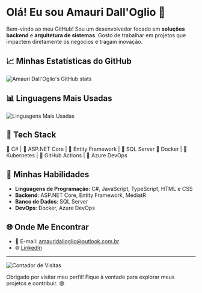# Olá! Eu sou Amauri Dall'Oglio 👋

Bem-vindo ao meu GitHub! Sou um desenvolvedor focado em **soluções backend** e **arquitetura de sistemas**. Gosto de trabalhar em projetos que impactem diretamente os negócios e tragam inovação.

## 📈 Minhas Estatísticas do GitHub

![Amauri Dall'Oglio's GitHub stats](https://github-readme-stats-sigma-five.vercel.app/api?username=AmauriDallOglio&show_icons=true&theme=radical)

## 📊 Linguagens Mais Usadas

![Linguagens Mais Usadas](https://github-readme-stats.vercel.app/api/top-langs/?username=AmauriDallOglio&layout=compact&theme=radical)


## 🚀 Tech Stack
🔹 C# | 🔹 ASP.NET Core | 🔹 Entity Framework | 🔹 SQL Server  🔹 Docker | 🔹 Kubernetes | 🔹 GitHub Actions | 🔹 Azure DevOps

## 🚀 Minhas Habilidades

- **Linguagens de Programação**: C#, JavaScript, TypeScript, HTML e CSS
- **Backend**: ASP.NET Core, Entity Framework, MediatR
- **Banco de Dados**: SQL Server
- **DevOps**: Docker, Azure DevOps


## 🌐 Onde Me Encontrar
- 📧 E-mail: amauridalloglio@outlook.com.br
- 🌐 [LinkedIn](https://www.linkedin.com/in/amauri-dall-oglio-0382b8b8/) 

 
---

![Contador de Visitas](https://komarev.com/ghpvc/?username=AmauriDallOglio&color=blue)

Obrigado por visitar meu perfil! Fique à vontade para explorar meus projetos e contribuir. 😄
